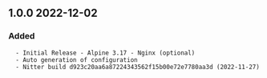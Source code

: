 ## 1.0.0 2022-12-02 <dave at tiredofit dot ca>

   ### Added
      - Initial Release - Alpine 3.17 - Nginx (optional)
      - Auto generation of configuration
      - Nitter build d923c20aa6a87224343562f15b00e72e7780aa3d (2022-11-27)


